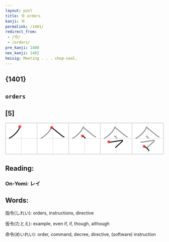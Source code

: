 ```yaml
---
layout: post
title: 令 orders
kanji: 令
permalink: /1401/
redirect_from:
 - /令/
 - /orders/
pre_kanji: 1400
nex_kanji: 1402
heisig: Meeting . . . chop-seal.
---
```


## {1401}

## `orders`

## [5]

<div class="stroke"><img src="../images/E4BBA4.png" /></div>

## Reading:

### On-Yomi: レイ

## Words:

指令(しれい): orders, instructions, directive

仮令(たとえ): example, even if, if, though, although

命令(めいれい): order, command, decree, directive, (software) instruction
